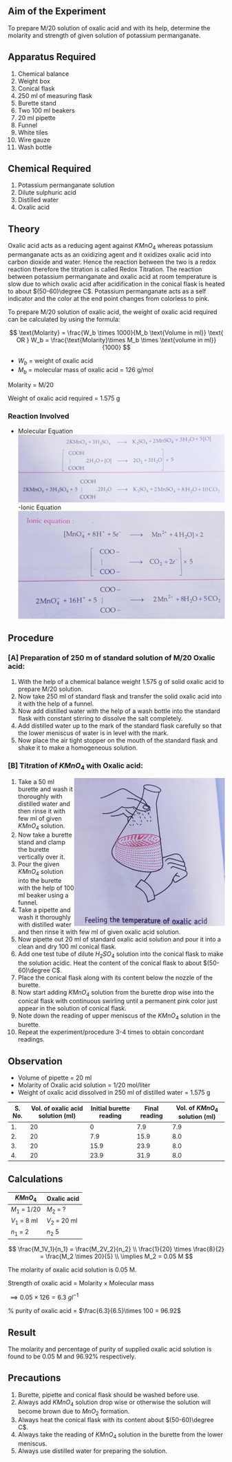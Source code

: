 ## Aim of the Experiment 
To prepare M/20 solution of oxalic acid and with its help, determine the molarity and strength of given solution of potassium permanganate. 

## Apparatus Required 
1. Chemical balance 
2. Weight box 
3. Conical flask 
4. 250 ml of measuring flask 
5. Burette stand 
6. Two 100 ml beakers 
7. 20 ml pipette 
8. Funnel 
9. White tiles 
10. Wire gauze 
11. Wash bottle 

## Chemical Required 
1. Potassium permanganate solution 
2. Dilute sulphuric acid
3. Distilled water 
4. Oxalic acid 

## Theory 
Oxalic acid acts as a reducing agent against $KMnO_4$ whereas potassium permanganate acts as an oxidizing agent and it oxidizes oxalic acid into carbon dioxide and water. Hence the reaction between the two is a redox reaction therefore the titration is called Redox Titration. The reaction between potassium permanganate and oxalic acid at room temperature is slow due to which oxalic acid after acidification in the conical flask is heated to about $(50-60)\degree C$. Potassium permanganate acts as a self indicator and the color at the end point changes from colorless to pink. 

To prepare M/20 solution of oxalic acid, the weight of oxalic acid required can be calculated by using the formula: 

$$
\text{Molarity} = \frac{W_b \times 1000}{M_b \text{Volume in ml}} \text{ OR } W_b = \frac{\text{Molarity}\times M_b \times \text{volume in ml}}{1000}
$$

- $W_b$ = weight of oxalic acid 
- $M_b$ = molecular mass of oxalic acid = 126 g/mol

Molarity = M/20

Weight of oxalic acid required = 1.575 g 

### Reaction Involved 
- Molecular Equation 
![img](./img/14-molecular-equation.jpg)
-Ionic Equation
![img](./img/14-ionic-equation.jpg)

## Procedure 
### [A] Preparation of 250 m of standard solution of M/20 Oxalic acid: 
1. With the help of a chemical balance weight 1.575 g of solid oxalic acid to prepare M/20 solution.
2. Now take 250 ml of standard flask and transfer the solid oxalic acid into it with the help of a funnel. 
3. Now add distilled water with the help of a wash bottle into the standard flask with constant stirring to dissolve the salt completely. 
4. Add distilled water up to the mark of the standard flask carefully so that the lower meniscus of water is in level with the mark. 
5. Now place the air tight stopper on the mouth of the standard flask and shake it to make a homogeneous solution. 

### [B] Titration of $KMnO_4$ with Oxalic acid:
<img align=right src="./img/14-pic.jpg" width=350>

1. Take a 50 ml burette and wash it thoroughly with distilled water and then rinse it with few ml of given $KMnO_4$ solution. 
2. Now take a burette stand and clamp the burette vertically over it.
3. Pour the given $KMnO_4$ solution into the burette with the help of 100 ml beaker using a funnel. 
4. Take a pipette and wash it thoroughly with distilled water and then rinse it with few ml of given oxalic acid solution. 
5. Now pipette out 20 ml of standard oxalic acid solution and pour it into a clean and dry 100 ml conical flask. 
6. Add one test tube of dilute $H_2SO_4$ solution into the conical flask to make the solution acidic. Heat the content of the conical flask to about $(50-60)\degree C$.
7. Place the conical flask along with its content below the nozzle of the burette. 
8. Now start adding $KMnO_4$ solution from the burette drop wise into the conical flask with continuous swirling until a permanent pink color just appear in the solution of conical flask. 
9. Note down the reading of upper meniscus of the $KMnO_4$ solution in the burette. 
10. Repeat the experiment/procedure 3-4 times to obtain concordant readings. 

## Observation 
- Volume of pipette = 20 ml 
- Molarity of Oxalic acid solution = 1/20 mol/liter
- Weight of oxalic acid dissolved in 250 ml of distilled water = 1.575 g 

|S. No. | Vol. of oxalic acid solution (ml) | Initial burette reading | Final reading | Vol. of $KMnO_4$ solution (ml)| 
|-|-|-|-|-|
| 1. | 20 | 0 | 7.9 | 7.9 |  
| 2. | 20 | 7.9 | 15.9 | 8.0 |
| 3. | 20 | 15.9 | 23.9 | 8.0 |
| 4. | 20 | 23.9 | 31.9 | 8.0 |

## Calculations 
| $KMnO_4$ | Oxalic acid | 
|-|-|
| $M_1$ = 1/20 | $M_2$ = ? | 
| $V_1$ = 8 ml | $V_2$ = 20 ml | 
| $n_1$ = 2 | $n_2$ 5 | 

$$
\frac{M_1V_1}{n_1} = \frac{M_2V_2}{n_2}
\\
\frac{1}{20} \times \frac{8}{2} = \frac{M_2 \times 20}{5}
\\
\implies M_2 = 0.05 M
$$

The molarity of oxalic acid solution is 0.05 M. 

Strength of oxalic acid = $\text{Molarity} \times \text{Molecular mass}$

$\implies 0.05 \times 126 = 6.3\ gl^{-1}$

% purity of oxalic acid = $\frac{6.3}{6.5}\times 100 = 96.92$

## Result 
The molarity and percentage of purity of supplied oxalic acid solution is found to be 0.05 M and 96.92% respectively. 

## Precautions 
1. Burette, pipette and conical flask should be washed before use. 
2. Always add $KMnO_4$ solution drop wise or otherwise the solution will become brown due to $MnO_2$ formation. 
3. Always heat the conical flask with its content about $(50-60)\degree C$.
4. Always take the reading of $KMnO_4$ solution in the burette from the lower meniscus.
5. Always use distilled water for preparing the solution. 